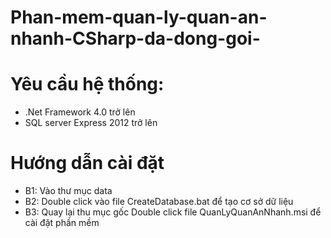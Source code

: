 # Phan-mem-quan-ly-quan-an-nhanh-CSharp-da-dong-goi-

# Yêu cầu hệ thống:
- .Net Framework 4.0 trở lên
- SQL server Express 2012 trở lên

# Hướng dẫn cài đặt
- B1: Vào thư mục data
- B2: Double click vào file CreateDatabase.bat để tạo cơ sở dữ liệu
- B3: Quay lại thu mục gốc Double click file QuanLyQuanAnNhanh.msi để cài đặt phần mềm
